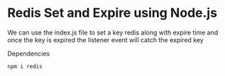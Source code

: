 # Redis Set and Expire using Node.js

We can use the index.js file to set a key redis along with expire time and once the key is expired the listener event will catch the expired key

Dependencies

```
npm i redis
```
